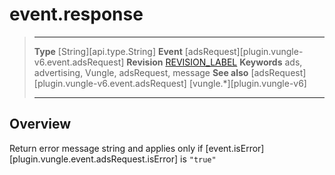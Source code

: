 # event.response

> --------------------- ------------------------------------------------------------------------------------------
> __Type__              [String][api.type.String]
> __Event__             [adsRequest][plugin.vungle-v6.event.adsRequest]
> __Revision__          [REVISION_LABEL](REVISION_URL)
> __Keywords__          ads, advertising, Vungle, adsRequest, message
> __See also__			[adsRequest][plugin.vungle-v6.event.adsRequest]
>						[vungle.*][plugin.vungle-v6]
> --------------------- ------------------------------------------------------------------------------------------

## Overview

Return error message string and applies only if [event.isError][plugin.vungle.event.adsRequest.isError] is `"true"`
